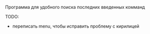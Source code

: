 Программа для удобного поиска последних введенных комманд

TODO:
- переписать menu, чтобы исправить проблему с кирилицей
